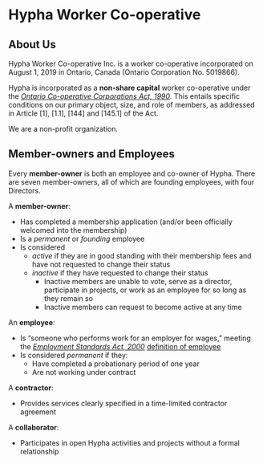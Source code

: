 # Hypha Worker Co-operative

## About Us 

Hypha Worker Co-operative Inc. is a worker co-operative incorporated on August 
1, 2019 in Ontario, Canada (Ontario Corporation No. 5019866).

Hypha is incorporated as a **non-share capital** worker co-operative under the 
[*Ontario Co-operative Corporations Act, 1990*][coop-act]. This entails specific 
conditions on our primary object, size, and role of members, as addressed in 
Article [1], [1.1], [144] and [145.1] of the Act.

We are a non-profit organization. 

## Member-owners and Employees

Every **member-owner** is both an employee and co-owner of Hypha. There are 
seven member-owners, all of which are founding employees, with four Directors.

A **member-owner**:
  - Has completed a membership application (and/or been officially welcomed into 
    the membership)
  - Is a *permanent* or *founding* employee
  - Is considered 
    - *active* if they are in good standing with their membership fees and have 
      not requested to change their status
    - *inactive* if they have requested to change their status
      - Inactive members are unable to vote, serve as a director, participate in 
        projects, or work as an employee for so long as they remain so
      - Inactive members can request to become active at any time

An **employee**: 
  - Is “someone who performs work for an employer for wages,” meeting the 
    [*Employment Standards Act, 2000*][es-act] [definition of employee][esa-employee] 
  - Is considered *permanent* if they:
    - Have completed a probationary period of one year 
    - Are not working under contract

A **contractor**:
  - Provides services clearly specified in a time-limited contractor agreement

A **collaborator**:
  - Participates in open Hypha activities and projects without a formal 
    relationship


<!-- Links -->
[coop-act]: https://www.ontario.ca/laws/statute/90c35
[es-act]: https://www.ontario.ca/laws/statute/00e41
[esa-employee]: https://www.ontario.ca/document/changing-workplaces-review-final-report/chapter-8-who-employer-and-who-employee-under-employment-standards-act-2000#section-1
